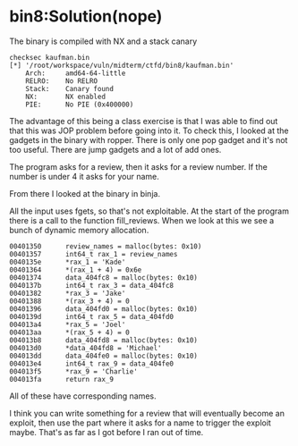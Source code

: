 # bin8:Solution(nope)

The binary is compiled with NX and a stack canary
```
checksec kaufman.bin 
[*] '/root/workspace/vuln/midterm/ctfd/bin8/kaufman.bin'
    Arch:     amd64-64-little
    RELRO:    No RELRO
    Stack:    Canary found
    NX:       NX enabled
    PIE:      No PIE (0x400000)
```

The advantage of this being a class exercise is that I was able to find out that this was JOP problem before going into it. To check this, I looked at the gadgets in the binary with ropper. There is only one pop gadget and it's not too useful. There are jump gadgets and a lot of add ones. 

The program asks for a review, then it asks for a review number. If the number is under 4 it asks for your name. 

From there I looked at the binary in binja. 

All the input uses fgets, so that's not exploitable. At the start of the program there is a call to the function fill_reviews. When we look at this we see a bunch of dynamic memory allocation.
```
00401350      review_names = malloc(bytes: 0x10)
00401357      int64_t rax_1 = review_names
0040135e      *rax_1 = 'Kade'
00401364      *(rax_1 + 4) = 0x6e
00401374      data_404fc8 = malloc(bytes: 0x10)
0040137b      int64_t rax_3 = data_404fc8
00401382      *rax_3 = 'Jake'
00401388      *(rax_3 + 4) = 0
00401396      data_404fd0 = malloc(bytes: 0x10)
0040139d      int64_t rax_5 = data_404fd0
004013a4      *rax_5 = 'Joel'
004013aa      *(rax_5 + 4) = 0
004013b8      data_404fd8 = malloc(bytes: 0x10)
004013d0      *data_404fd8 = 'Michael'
004013dd      data_404fe0 = malloc(bytes: 0x10)
004013e4      int64_t rax_9 = data_404fe0
004013f5      *rax_9 = 'Charlie'
004013fa      return rax_9
```

All of these have corresponding names. 

I think you can write something for a review that will eventually become an exploit, then use the part where it asks for a name to trigger the exploit maybe. That's as far as I got before I ran out of time.
